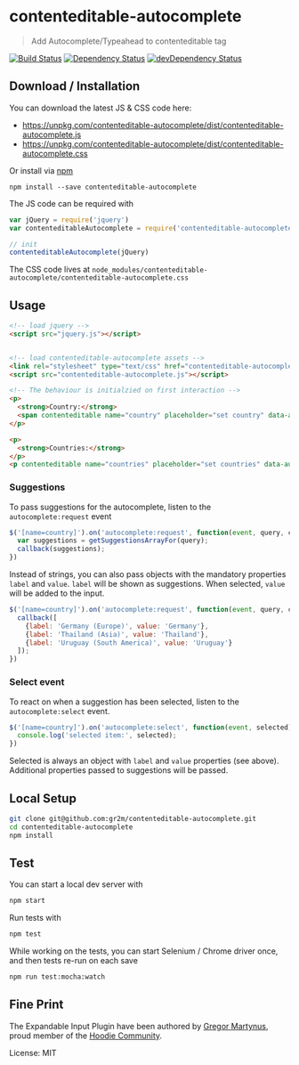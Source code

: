 # contenteditable-autocomplete

> Add Autocomplete/Typeahead to contenteditable tag

[![Build Status](https://travis-ci.org/gr2m/contenteditable-autocomplete.svg)](https://travis-ci.org/gr2m/contenteditable-autocomplete)
[![Dependency Status](https://david-dm.org/gr2m/contenteditable-autocomplete.svg)](https://david-dm.org/gr2m/contenteditable-autocomplete)
[![devDependency Status](https://david-dm.org/gr2m/contenteditable-autocomplete/dev-status.svg)](https://david-dm.org/gr2m/contenteditable-autocomplete#info=devDependencies)

## Download / Installation

You can download the latest JS & CSS code here:

- https://unpkg.com/contenteditable-autocomplete/dist/contenteditable-autocomplete.js
- https://unpkg.com/contenteditable-autocomplete/dist/contenteditable-autocomplete.css

Or install via [npm](https://www.npmjs.com/)

```
npm install --save contenteditable-autocomplete
```

The JS code can be required with

```js
var jQuery = require('jquery')
var contenteditableAutocomplete = require('contenteditable-autocomplete')

// init
contenteditableAutocomplete(jQuery)
```

The CSS code lives at `node_modules/contenteditable-autocomplete/contenteditable-autocomplete.css`

## Usage

```html
<!-- load jquery -->
<script src="jquery.js"></script>


<!-- load contenteditable-autocomplete assets -->
<link rel="stylesheet" type="text/css" href="contenteditable-autocomplete.css">
<script src="contenteditable-autocomplete.js"></script>

<!-- The behaviour is initialzied on first interaction -->
<p>
  <strong>Country:</strong>
  <span contenteditable name="country" placeholder="set country" data-autocomplete-spy></span> |
</p>

<p>
  <strong>Countries:</strong>
</p>
<p contenteditable name="countries" placeholder="set countries" data-autocomplete-spy data-autocomplete-multiple></p>
```

### Suggestions

To pass suggestions for the autocomplete, listen to the `autocomplete:request` event

```js
$('[name=country]').on('autocomplete:request', function(event, query, callback) {
  var suggestions = getSuggestionsArrayFor(query);
  callback(suggestions);
})
```

Instead of strings, you can also pass objects with the mandatory properties `label` and `value`.
`label` will be shown as suggestions. When selected, `value` will be added to the input.

```js
$('[name=country]').on('autocomplete:request', function(event, query, callback) {
  callback([
    {label: 'Germany (Europe)', value: 'Germany'},
    {label: 'Thailand (Asia)', value: 'Thailand'},
    {label: 'Uruguay (South America)', value: 'Uruguay'}
  ]);
})
```

### Select event

To react on when a suggestion has been selected, listen to the `autocomplete:select` event.

```js
$('[name=country]').on('autocomplete:select', function(event, selected) {
  console.log('selected item:', selected);
})
```

Selected is always an object with `label` and `value` properties (see above). Additional
properties passed to suggestions will be passed.


## Local Setup

```bash
git clone git@github.com:gr2m/contenteditable-autocomplete.git
cd contenteditable-autocomplete
npm install
```

## Test

You can start a local dev server with

```bash
npm start
```

Run tests with

```bash
npm test
```

While working on the tests, you can start Selenium / Chrome driver
once, and then tests re-run on each save

```bash
npm run test:mocha:watch
```

## Fine Print

The Expandable Input Plugin have been authored by [Gregor Martynus](https://github.com/gr2m),
proud member of the [Hoodie Community](http://hood.ie/).

License: MIT
